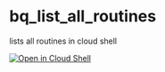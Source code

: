 # bq_list_all_routines
lists all routines in cloud shell

<a href="https://shell.cloud.google.com/cloudshell/editor?cloudshell_git_repo=https://github.com/jc52766/bq_list_all_routines/blob/main/list_bq_routines.sh">
  <img alt="Open in Cloud Shell" src ="https://gstatic.com/cloudssh/images/open-btn.svg">
  </a>
  
